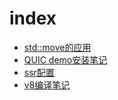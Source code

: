 # index

* [std::move的应用](http://yixing.github.io/blog/std__move的应用.html)
* [QUIC demo安装笔记](http://yixing.github.io/blog/QUIC_demo安装笔记.html)
* [ssr配置](http://yixing.github.io/blog/ssr配置.html)
* [v8编译笔记](http://yixing.github.io/blog/v8编译笔记.html)
